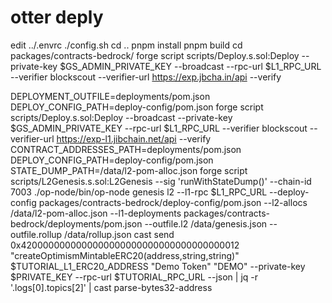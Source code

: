 # otter deply
edit ../.envrc
./config.sh
cd ..
pnpm install
pnpm build
cd packages/contracts-bedrock/
forge script scripts/Deploy.s.sol:Deploy --private-key $GS_ADMIN_PRIVATE_KEY --broadcast --rpc-url $L1_RPC_URL  --verifier blockscout --verifier-url https://exp.jbcha.in/api --verify

DEPLOYMENT_OUTFILE=deployments/pom.json DEPLOY_CONFIG_PATH=deploy-config/pom.json forge script scripts/Deploy.s.sol:Deploy   --broadcast --private-key $GS_ADMIN_PRIVATE_KEY  --rpc-url  $L1_RPC_URL --verifier blockscout --verifier-url https://exp-l1.jibchain.net/api --verify
CONTRACT_ADDRESSES_PATH=deployments/pom.json DEPLOY_CONFIG_PATH=deploy-config/pom.json STATE_DUMP_PATH=/data/l2-pom-alloc.json  forge script scripts/L2Genesis.s.sol:L2Genesis --sig 'runWithStateDump()' --chain-id 7003
./op-node/bin/op-node genesis l2  --l1-rpc  $L1_RPC_URL --deploy-config  packages/contracts-bedrock/deploy-config/pom.json --l2-allocs /data/l2-pom-alloc.json --l1-deployments  packages/contracts-bedrock/deployments/pom.json --outfile.l2 /data/genesis.json --outfile.rollup /data/rollup.json
cast send 0x4200000000000000000000000000000000000012 "createOptimismMintableERC20(address,string,string)" $TUTORIAL_L1_ERC20_ADDRESS "Demo Token" "DEMO" --private-key $PRIVATE_KEY --rpc-url $TUTORIAL_RPC_URL --json | jq -r '.logs[0].topics[2]' | cast parse-bytes32-address
